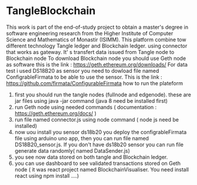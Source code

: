 # TangleBlockchain
This work is part of the end-of-study project to obtain a master's degree in software engineering research from the Higher Institute of Computer Science and Mathematics of Monastir (ISIMM).
This platform combine tow different technology Tangle ledger and  Blockchain ledger. using connector that works as gateway. It' s transfert data  issued  from  Tangle node to Blockchain node 
To download Blockchain node you should use Geth node as software this is the link : https://geth.ethereum.org/downloads/
For data test i used  DS18B20 as sensor you need to dowload file named ConfigrableFirmata to be able to use the sensor. This is the link : https://github.com/firmata/ConfigurableFirmata
 how to run the plateform
 1) first you should run the tangle nodes (fullnode and edgenode).  these are jar files  using java -jar command (java 8 need be installed first)
 2) run Geth node  using needed commands ( documentation :  https://geth.ethereum.org/docs/ )
 3) run  file named connector.js   using node command ( node js need be installed)
 4) now uou install you  sensor ds18b20  you deploy the configrableFirmata file  using arduino uno app, then you can run  file named DS18B20_sensor.js. If you don't have ds18b20 sensor  you can run file generate data randomly( named DataSender.js)
 5) you see now data stored on both tangle and Blockchain ledger.
 6) you can use  dashboard to see validated transactions  stored on Geth node (  it was react project named BlockchainVisualiser. You need install react  using npm install ....) 
 
